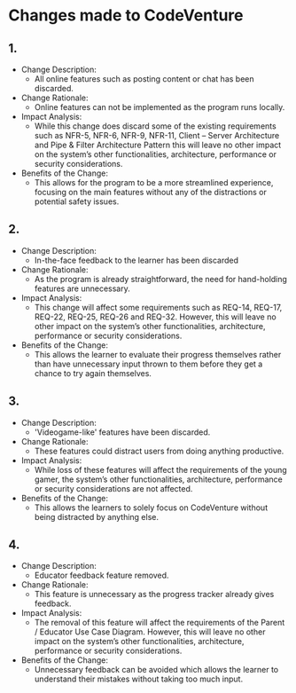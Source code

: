 # Changes made to CodeVenture

## 1.
- Change Description:
    - All online features such as posting content or chat has been discarded.
- Change Rationale:
    - Online features can not be implemented as the program runs locally.
- Impact Analysis:
    - While this change does discard some of the existing requirements such as NFR-5, NFR-6, NFR-9, NFR-11, Client – Server Architecture and Pipe & Filter Architecture Pattern this will leave no other impact on the system’s other functionalities, architecture, performance or security considerations.
- Benefits of the Change:
    - This allows for the program to be a more streamlined experience, focusing on the main features without any of the distractions or potential safety issues.

## 2.
- Change Description:
    - In-the-face feedback to the learner has been discarded
- Change Rationale:
    - As the program is already straightforward, the need for hand-holding features are unnecessary.
- Impact Analysis:
    - This change will affect some requirements such as REQ-14, REQ-17, REQ-22, REQ-25, REQ-26 and REQ-32. However, this will leave no other impact on the system’s other functionalities, architecture, performance or security considerations.
- Benefits of the Change:
    - This allows the learner to evaluate their progress themselves rather than have unnecessary input thrown to them before they get a chance to try again themselves.

## 3.
- Change Description:
    - 'Videogame-like' features have been discarded.
- Change Rationale:
    - These features could distract users from doing anything productive.
- Impact Analysis:
    - While loss of these features will affect the requirements of the young gamer, the system’s other functionalities, architecture, performance or security considerations are not affected.
- Benefits of the Change:
    - This allows the learners to solely focus on CodeVenture without being distracted by anything else.

## 4.
- Change Description:
    - Educator feedback feature removed.
- Change Rationale:
    - This feature is unnecessary as the progress tracker already gives feedback.
- Impact Analysis:
    - The removal of this feature will affect the requirements of the Parent / Educator Use Case Diagram. However, this will leave no other impact on the system’s other functionalities, architecture, performance or security considerations.
- Benefits of the Change:
    - Unnecessary feedback can be avoided which allows the learner to understand their mistakes without taking too much input.